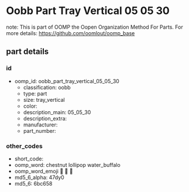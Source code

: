 # Oobb Part Tray Vertical 05 05 30  

note: This is part of OOMP the Oopen Organization Method For Parts. For more details: https://github.com/oomlout/oomp_base

##  part details





### id
* oomp_id: oobb_part_tray_vertical_05_05_30
  * classification: oobb
  * type: part
  * size: tray_vertical
  * color: 
  * description_main: 05_05_30
  * description_extra: 
  * manufacturer: 
  * part_number: 

### other_codes
* short_code: 
* oomp_word: chestnut lollipop water_buffalo
* oomp_word_emoji :chestnut: :lollipop: :water_buffalo:
* md5_6_alpha: 47dy0
* md5_6: 6bc658
